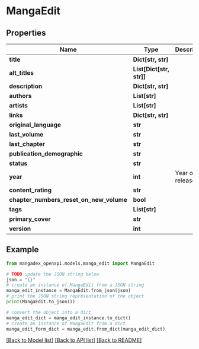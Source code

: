 # MangaEdit


## Properties

Name | Type | Description | Notes
------------ | ------------- | ------------- | -------------
**title** | **Dict[str, str]** |  | [optional] 
**alt_titles** | **List[Dict[str, str]]** |  | [optional] 
**description** | **Dict[str, str]** |  | [optional] 
**authors** | **List[str]** |  | [optional] 
**artists** | **List[str]** |  | [optional] 
**links** | **Dict[str, str]** |  | [optional] 
**original_language** | **str** |  | [optional] 
**last_volume** | **str** |  | [optional] 
**last_chapter** | **str** |  | [optional] 
**publication_demographic** | **str** |  | [optional] 
**status** | **str** |  | [optional] 
**year** | **int** | Year of release | [optional] 
**content_rating** | **str** |  | [optional] 
**chapter_numbers_reset_on_new_volume** | **bool** |  | [optional] 
**tags** | **List[str]** |  | [optional] 
**primary_cover** | **str** |  | [optional] 
**version** | **int** |  | 

## Example

```python
from mangadex_openapi.models.manga_edit import MangaEdit

# TODO update the JSON string below
json = "{}"
# create an instance of MangaEdit from a JSON string
manga_edit_instance = MangaEdit.from_json(json)
# print the JSON string representation of the object
print(MangaEdit.to_json())

# convert the object into a dict
manga_edit_dict = manga_edit_instance.to_dict()
# create an instance of MangaEdit from a dict
manga_edit_form_dict = manga_edit.from_dict(manga_edit_dict)
```
[[Back to Model list]](../README.md#documentation-for-models) [[Back to API list]](../README.md#documentation-for-api-endpoints) [[Back to README]](../README.md)


